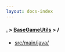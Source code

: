 ```yaml
---
layout: docs-index
---
```

#### [.](./../index) > [BaseGameUtils](./index) > **/**

- [src/main/java/](src/main/java/)
